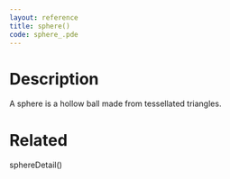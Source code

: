 ```yaml
---
layout: reference
title: sphere()
code: sphere_.pde
---
```


# Description

A sphere is a hollow ball made from tessellated triangles.

# Related

sphereDetail()
